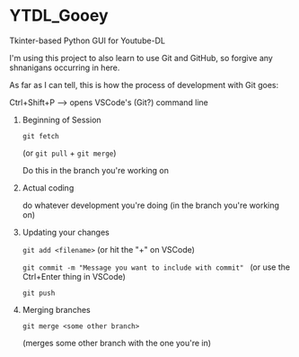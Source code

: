 # YTDL_Gooey
Tkinter-based Python GUI for Youtube-DL

I'm using this project to also learn to use Git and GitHub, so forgive any shnanigans occurring in here.

As far as I can tell, this is how the process of development with Git goes:

Ctrl+Shift+P --> opens VSCode's (Git?) command line

1. Beginning of Session

    ```git fetch```

      (or ```git pull``` + ```git merge```) 
     
      Do this in the branch you're working on

2. Actual coding

    do whatever development you're doing (in the branch you're working on)

3. Updating your changes

    ```git add <filename>``` (or hit the "+" on VSCode)

    ```git commit -m "Message you want to include with commit" ``` 
        (or use the Ctrl+Enter thing in VSCode)

    ```git push```

4. Merging branches

    ```git merge <some other branch>```
       
    (merges some other branch with the one you're in)